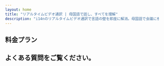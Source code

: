 ```yaml
---
layout: home
title: "リアルタイムビデオ通訳 | 母国語で話し、すべてを理解"
description: "i14nのリアルタイムビデオ通訳で言語の壁を即座に解消。母国語で会議に参加しながら、全員が完璧に理解できます。新しい言語を学ぶ必要はありません - テクノロジーが架け橋となります。"
---
```


<!-- text="成長に集中 — 言語はiMindにお任せください" -->
<!-- text="語学学校は何年もかかりますが、iMindは今日からあらゆる言語でリアルタイムの理解を実現します" -->
<!-- text="外国語を学ばずに即座に理解" -->
<!-- title="ライブ**通訳**ビデオ会議" -->

<HeroSection
title="**多言語**ビデオ会議と**音声**通訳"
text="**言語の壁**が取引の損失、遅延、コストのかかるミスを引き起こす企業向け">

<!-- <AuthButton text="デモのリクエスト" buttonClass="brand"/> -->
<ContactFormModalNav buttonText="デモのリクエスト"/>
<NavButton to="#pricing" buttonClass="alt" buttonLabel="料金" />
</HeroSection>

<span id="1"></span>
<FeatureBlock :card="{
  title: '100以上の言語で即座に会話',
  details: 'iMindは全ての参加者が母国語で自然に、[リアルタイム](/guide/how-it-works)で、字幕や遅延なしで話すことを可能にします。',
    items: [
      '✧ 自由に話す — 即座に理解される。',
      '✧ AI搭載の通訳が、トーン、意図、業界固有の専門用語を捉えます。',
      '⚡︎ 手動設定不要の双方向、継続的な**音声間通訳**。',
    ],
  link: './guide/what-is-imind',
  src: {
    light: '/1.png',
    dark: '/1.png',
  },
  inversion: false
}" />

<span id="2"></span>
<FeatureBlock :card="{
    title: '単なる会話ではなく、ビジネス会議のために設計',
    details: 'iMindは軽量なアドオンやプラグインではなく、プロフェッショナルグレードのビデオ会議プラットフォームです。',
    items: [
      '✧ 1080p解像度、スマートノイズ抑制、集中音声ピックアップ。',
      '✧ スケジューリング、モデレーション、デモ、録画、完全なカレンダー統合 — すべて内蔵、すぐに使用可能。会議は最大24時間実施可能。',
      '⚡︎ ライブ文字起こし、参加者チャット、会議を生産的に保つAIアシスタント。'
    ],
    link: '/guide/how-it-works',
    src: {
      light: '/3l.png',
      dark: '/3d.png',
    },
    inversion: true
  }" />

<span id="3"></span>
<FeatureBlock :card="{
  title: '会議の中の**インテリジェンス**',
  details: 'iMindはすべての多言語通話を明確で検索可能な知識に変換します。',
  items: [
    '⚡︎ 過去および現在の会議のあらゆるコンテンツを即座に検索。自然な質問で録画を確認することなく正確な回答を得られます。',
    '✧ どの会議のアクションアイテムも見逃しません。AIが会話から自動的にタスク、担当者、期限を抽出します。',
    '✧ AI会議サマリーが重要なポイントを任意の言語で即座に提供し、手動でのメモ取りなしで全員の認識を合わせます。',
  ],
  link: '/guide/how-it-works#🧩-deep-memory-deep-understanding',
  src: {
    light: '/2l.png',
    dark: '/2d.png',
  },
  inversion: false
}" />

<span id="4"></span>
<FeatureBlock
  :card="{
    title: '設計段階からのセキュリティと機密性',
    details:
      'iMindは信頼が重要な会話のために構築されています。最高クラスのサードパーティインフラストラクチャを利用していますが、[機密性は常にお客様の管理下](/guide/privacy-architecture)にあります。',
    items: [
      '⚡︎ 地域ベースのプライバシー — データ処理場所を選択できます。すべての通訳、ストレージ、分析を、お客様のコンプライアンスゾーン（EU、US、アジアなど）に合わせたインフラストラクチャを通じて処理します。',
      '✧ デフォルトでプライベート — iMind自体は**決して**コンテンツをトレーニング、プロファイリング、サードパーティアクセスのために保存または使用しません。',
      '✧ アーキテクチャによるコンプライアンス — GDPR、CCPA、UAE PDPLに対応し、エクスポートおよび削除権の完全なサポートを提供。'
    ],
    link: '/guide/privacy-architecture',
    src: {
      light: '/4.png',
      dark: '/4.png',
    },
    inversion: true
  }"
/>

## 料金プラン

<PricingPlans :plans="[
  {
    title: '**ベーシック** &nbsp 1ユーザー',
    price: '**無料**',
    details: '25回の無料ミーティング',
    items: [
      '100名参加可能なビデオ会議 + ユーザーあたり30 GBの共有ストレージ [💬](#2)',
      '音声間通訳 [💬](#1)',
      'AIアシスタント [💬](#3)',
    ],
    linkText: '無料で登録',
    linkHref: '/guide/use-cases#negotiations',
  },
  {
    title: '**プロ** &nbsp 1-99ユーザー',
    price: '**¥1,999** /月/ユーザー、年間契約',
    details: 'または月額¥2,399',
    items: [
      '150名参加可能なビデオ会議 + ユーザーあたり2 TBの共有ストレージ [💬](#2)',
      '音声間通訳 [💬](#1)',
      'AIアシスタント [💬](#3)',
    ],
    linkText: '今すぐ購入',
    linkHref: '/guide/use-cases#operations',
  },
  {
    title: '**ビジネス** &nbsp 1-250ユーザー',
    price: '**¥2,749** /月/ユーザー、年間契約',
    details: 'または月額¥3,299',
    items: [
      '500名参加可能なビデオ会議 + ユーザーあたり5 TBの共有ストレージ [💬](#2)',
      '音声間通訳 [💬](#1)',
      'AIアシスタント [💬](#3)',
      '地域ベースのプライバシー設定 [💬](#4)',
    ],
    linkText: '今すぐ購入',
    linkHref: '/guide/use-cases#operations',
  }
]" />

## よくある質問をご覧ください。

<AccordionGroup :items="[
  {
    q: '外部の参加者も通話に参加できますか？',
    a: '**はい、可能です**。iMindの無料版では、参加者はGoogleアカウントでサインインするか、会議主催者の承認を得て参加することができます。<br><br>Google Workspace利用者の場合、会議を作成後、Googleアカウントを持っていない人でも誰でも招待できます。会議参加者全員にリンクまたは会議IDを共有するだけです。[💬](#2)'
  },
  {
    q: 'iMindの料金はいくらですか？',
    a: 'Googleアカウントを持っている人なら誰でも、無料で最大100人の参加者とビデオ会議を作成し、1回の会議につき最大60分まで利用できます。モバイル通話や1対1の通話には時間制限はありません。<br><br>より長時間の会議や大人数での会議、国際電話番号でのダイヤルイン、会議の録画、ライブストリーミング、管理者コントロールなどの追加機能については、組織向けプランや料金、またはGoogle Workspace Individualをご確認ください。'
  },
  {
    q: 'プレミアム機能にはどうやってアクセスできますか？',
    a: 'プレミアム機能は、Google WorkspaceプランおよびGoogle Oneプレミアムでご利用いただけます。'
  },
  {
    q: '会議のコンテンツは安全ですか？',
    a: 'はい。Meetのすべてのビデオおよび音声ストリームは暗号化されています。オフサイトにいる場合でも、ユーザーは安全に参加できます。'
  },
  {
    q: 'ダイヤルインアクセスには第三者のサービスが必要ですか？',
    a: 'いいえ。Google Workspaceのエンタープライズエディションでは、追加の設定なしで各会議に電話番号とPINを含めることができます。詳細については、ダイヤルインのドキュメントをご確認ください。'
  }
]" />